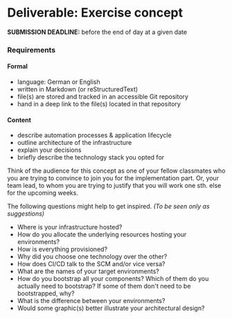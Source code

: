 Deliverable: Exercise concept
=============================


__SUBMISSION DEADLINE:__ before the end of day at a given date


### Requirements

#### Formal

* language: German or English
* written in Markdown (or reStructuredText)
* file(s) are stored and tracked in an accessible Git repository
* hand in a deep link to the file(s) located in that repository


#### Content

* describe automation processes & application lifecycle
* outline architecture of the infrastructure
* explain your decisions
* briefly describe the technology stack you opted for

Think of the audience for this concept as one of your fellow classmates who you are trying to convince to join you for
the implementation part. Or, your team lead, to whom you are trying to justify that you will work one sth. else for the
upcoming weeks. 

The following questions might help to get inspired. *(To be seen only as suggestions)*

* Where is your infrastructure hosted?
* How do you allocate the underlying resources hosting your environments?
* How is everything provisioned?
* Why did you choose one technology over the other?
* How does CI/CD talk to the SCM and/or vice versa?
* What are the names of your target environments?
* How do you bootstrap all your components? Which of them do you actually need to bootstrap?
  If some of them don't need to be bootstrapped, why?
* What is the difference between your environments?
* Would some graphic(s) better illustrate your architectural design?
